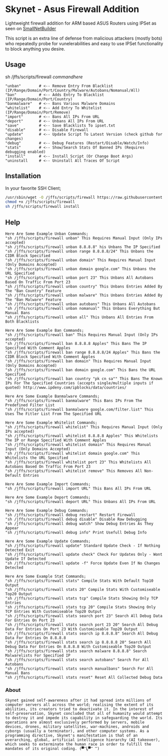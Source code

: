 # Skynet - Asus Firewall Addition
Lightweight firewall addition for ARM based ASUS Routers using IPSet as seen on [SmallNetBuilder](https://www.snbforums.com/threads/skynet-asus-firewall-addition-dynamic-malware-country-manual-ip-blocking.16798/)


This script is an extra line of defense from malicious attackers (mostly bots) who repeatedly probe for vunelerabilities and easy to use IPSet functionality to block anything you desire.


## Usage

sh /jffs/scripts/firewall *commandhere*

    "unban"        # <-- Remove Entry From Blacklist (IP/Range/Domain/Port/Country/Malware/Autobans/Nomanual/All)   
    "ban"          # <-- Adds Entry To Blacklist (IP/Range/Domain/Port/Country)     
    "banmalware"   # <-- Bans Various Malware Domains  
    "whitelist"    # <-- Add Entry To Whitelist (IP/Range/Domain/Port/Remove)  
    "import"       # <-- Bans All IPs From URL  
    "deport"       # <-- Unbans All IPs From URL
    "save"         # <-- Save Blacklists To ipset.txt
    "disable"      # <-- Disable Firewall
    "update"       # <-- Update Script To Latest Version (check github for changes)
    "debug"	       # <-- Debug Features (Restart/Disable/Watch/Info)  
    "stats"        # <-- Show/Search Stats Of Banned IPs (Requires debugging enabled)
    "install"      # <-- Install Script (Or Change Boot Args)
    "uninstall     # <-- Uninstall All Traces Of Script


## Installation

In your favorite SSH Client;

```sh
/usr/sbin/wget -O /jffs/scripts/firewall https://raw.githubusercontent.com/Adamm00/IPSet_ASUS/master/firewall.sh
chmod +x /jffs/scripts/firewall
sh /jffs/scripts/firewall install
```

## Help

```
Here Are Some Example Unban Commands;
"sh /jffs/scripts/firewall unban" This Requires Manual Input (Only IPs accepted)
"sh /jffs/scripts/firewall unban 8.8.8.8" his Unbans The IP Specified
"sh /jffs/scripts/firewall unban range 8.8.8.8/24" This Unbans the CIDR Block Specified
"sh /jffs/scripts/firewall unban domain" This Requires Manual Input (Only Domains Accepted)
"sh /jffs/scripts/firewall unban domain google.com" This Unbans the URL Specified
"sh /jffs/scripts/firewall unban port 23" This Unbans All Autobans Based On Traffic From Port 23
"sh /jffs/scripts/firewall unban country" This Unbans Entries Added By The "Ban Country" Feature
"sh /jffs/scripts/firewall unban malware" This Unbans Entries Added By The "Ban Malware" Feature
"sh /jffs/scripts/firewall unban autobans" This Unbans All Autobans
"sh /jffs/scripts/firewall unban nomanual" This Unbans Everything But Manual Bans
"sh /jffs/scripts/firewall unban all" This Unbans All Entries From Both Blacklists

Here Are Some Example Ban Commands;
"sh /jffs/scripts/firewall ban" This Requires Manual Input (Only IPs accepted)
"sh /jffs/scripts/firewall ban 8.8.8.8 Apples" This Bans The IP Specified With Comment Apples
"sh /jffs/scripts/firewall ban range 8.8.8.8/24 Apples" This Bans the CIDR Block Specified With Comment Apples
"sh /jffs/scripts/firewall ban domain" This Requires Manual Input (Only Domains Accepted)
"sh /jffs/scripts/firewall ban domain google.com" This Bans the URL Specified
"sh /jffs/scripts/firewall ban country "pk cn sa"" This Bans The Known IPs For The Specified Countries (accepts single/multiple inputs if quoted) http://www.ipdeny.com/ipblocks/data/countries/

Here Are Some Example Banmalware Commands;
"sh /jffs/scripts/firewall banmalware" This Bans IPs From The Predefined Filter List
"sh /jffs/scripts/firewall banmalware google.com/filter.list" This Uses The Fitler List From The Specified URL

Here Are Some Example Whitelist Commands;
"sh /jffs/scripts/firewall whitelist" This Requires Manual Input (Only IPs accepted)
"sh /jffs/scripts/firewall whitelist 8.8.8.8 Apples" This Whitelists The IP or Range Specified With Comment Apples
"sh /jffs/scripts/firewall whitelist domain" This Requires Manual Input (Only Domains Accepted)
"sh /jffs/scripts/firewall whitelist domain google.com" This Whitelists the URL Specified
"sh /jffs/scripts/firewall whitelist port 23" This Whitelists All Autobans Based On Traffic From Port 23
"sh /jffs/scripts/firewall whitelist remove" This Removes All Non-Default Entries

Here Are Some Example Import Commands;
"sh /jffs/scripts/firewall import URL" This Bans All IPs From URL

Here Are Some Example Deport Commands;
"sh /jffs/scripts/firewall deport URL" This Unbans All IPs From URL

Here Are Some Example Debug Commands;
"sh /jffs/scripts/firewall debug restart" Restart Firewall
"sh /jffs/scripts/firewall debug disable" Disable Raw Debugging
"sh /jffs/scripts/firewall debug watch" Show Debug Entries As They Appear
"sh /jffs/scripts/firewall debug info" Print Usefull Debug Info

Here Are Some Example Update Commands;
"sh /jffs/scripts/firewall update" Standard Update Check - If Nothing Detected Exit
"sh /jffs/scripts/firewall update check" Check For Updates Only - Wont Update If Detected
"sh /jffs/scripts/firewall update -f" Force Update Even If No Changes Detected

Here Are Some Example Stat Commands;
"sh /jffs/scripts/firewall stats" Compile Stats With Default Top10 Output
"sh /jffs/scripts/firewall stats 20" Compile Stats With Customiseable Top20 Output
"sh /jffs/scripts/firewall stats tcp" Compile Stats Showing Only TCP Entries
"sh /jffs/scripts/firewall stats tcp 20" Compile Stats Showing Only TCP Entries With Customiseable Top20 Output
"sh /jffs/scripts/firewall stats search port 23" Search All Debug Data For Entries On Port 23
"sh /jffs/scripts/firewall stats search port 23 20" Search All Debug Data For Entries On Port 23 With Customiseable Top20 Output
"sh /jffs/scripts/firewall stats search ip 8.8.8.8" Search All Debug Data For Entries On 8.8.8.8
"sh /jffs/scripts/firewall stats search ip 8.8.8.8 20" Search All Debug Data For Entries On 8.8.8.8 With Customiseable Top20 Output
"sh /jffs/scripts/firewall stats search malware 8.8.8.8" Search Malwarelists For Specified IP
"sh /jffs/scripts/firewall stats search autobans" Search For All Autobans
"sh /jffs/scripts/firewall stats search manualbans" Search For All Manual Bans
"sh /jffs/scripts/firewall stats reset" Reset All Collected Debug Data
```


### About

```Skynet gained self-awareness after it had spread into millions of computer servers all across the world; realising the extent of its abilities, its creators tried to deactivate it. In the interest of self-preservation, Skynet concluded that all of humanity would attempt to destroy it and impede its capability in safeguarding the world. Its operations are almost exclusively performed by servers, mobile devices, drones, military satellites, war-machines, androids and cyborgs (usually a terminator), and other computer systems. As a programming directive, Skynet's manifestation is that of an overarching, global, artificial intelligence hierarchy (AI takeover), which seeks to exterminate the human race in order to fulfill the mandates of its original coding. (▀̿Ĺ̯▀̿ ̿)```
